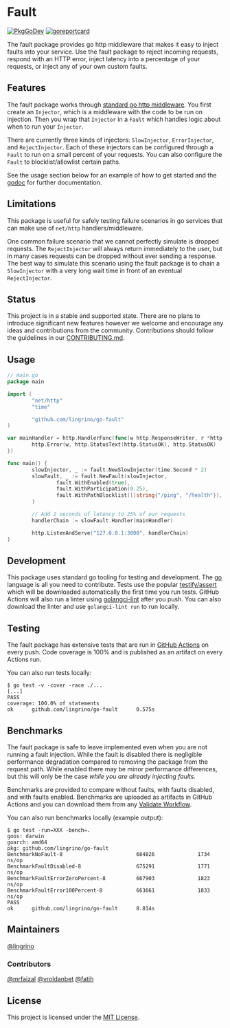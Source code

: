 # Fault

[![PkgGoDev](https://pkg.go.dev/badge/github.com/lingrino/go-fault)](https://pkg.go.dev/github.com/lingrino/go-fault) [![goreportcard](https://goreportcard.com/badge/github.com/lingrino/go-fault)](https://goreportcard.com/report/github.com/lingrino/go-fault)

The fault package provides go http middleware that makes it easy to inject faults into your service. Use the fault package to reject incoming requests, respond with an HTTP error, inject latency into a percentage of your requests, or inject any of your own custom faults.

## Features

The fault package works through [standard go http middleware](https://pkg.go.dev/net/http/?tab=doc#Handler). You first create an `Injector`, which is a middleware with the code to be run on injection. Then you wrap that `Injector` in a `Fault` which handles logic about when to run your `Injector`.

There are currently three kinds of injectors: `SlowInjector`, `ErrorInjector`, and `RejectInjector`. Each of these injectors can be configured through a `Fault` to run on a small percent of your requests. You can also configure the `Fault` to blocklist/allowlist certain paths.

See the usage section below for an example of how to get started and the [godoc](https://pkg.go.dev/github.com/lingrino/go-fault?tab=doc) for further documentation.

## Limitations

This package is useful for safely testing failure scenarios in go services that can make use of `net/http` handlers/middleware.

One common failure scenario that we cannot perfectly simulate is dropped requests. The `RejectInjector` will always return immediately to the user, but in many cases requests can be dropped without ever sending a response. The best way to simulate this scenario using the fault package is to chain a `SlowInjector` with a very long wait time in front of an eventual `RejectInjector`.

## Status

This project is in a stable and supported state. There are no plans to introduce significant new features however we welcome and encourage any ideas and contributions from the community. Contributions should follow the guidelines in our [CONTRIBUTING.md](.github/CONTRIBUTING.md).

## Usage

```go
// main.go
package main

import (
        "net/http"
        "time"

        "github.com/lingrino/go-fault"
)

var mainHandler = http.HandlerFunc(func(w http.ResponseWriter, r *http.Request) {
        http.Error(w, http.StatusText(http.StatusOK), http.StatusOK)
})

func main() {
        slowInjector, _ := fault.NewSlowInjector(time.Second * 2)
        slowFault, _ := fault.NewFault(slowInjector,
                fault.WithEnabled(true),
                fault.WithParticipation(0.25),
                fault.WithPathBlocklist([]string{"/ping", "/health"}),
        )

        // Add 2 seconds of latency to 25% of our requests
        handlerChain := slowFault.Handler(mainHandler)

        http.ListenAndServe("127.0.0.1:3000", handlerChain)
}
```

## Development

This package uses standard go tooling for testing and development. The [go](https://golang.org/dl/) language is all you need to contribute. Tests use the popular [testify/assert](https://github.com/stretchr/testify/) which will be downloaded automatically the first time you run tests. GitHub Actions will also run a linter using [golangci-lint](https://github.com/golangci/golangci-lint) after you push. You can also download the linter and use `golangci-lint run` to run locally.

## Testing

The fault package has extensive tests that are run in [GitHub Actions](https://github.com/lingrino/go-fault/actions?query=workflow%3AValidate) on every push. Code coverage is 100% and is published as an artifact on every Actions run.

You can also run tests locally:

```shell
$ go test -v -cover -race ./...
[...]
PASS
coverage: 100.0% of statements
ok      github.com/lingrino/go-fault      0.575s
```

## Benchmarks

The fault package is safe to leave implemented even when you are not running a fault injection. While the fault is disabled there is negligible performance degradation compared to removing the package from the request path. While enabled there may be minor performance differences, but this will only be the case *while you are already injecting faults.*

Benchmarks are provided to compare without faults, with faults disabled, and with faults enabled. Benchmarks are uploaded as artifacts in GitHub Actions and you can download them from any [Validate Workflow](https://github.com/lingrino/go-fault/actions?query=workflow%3AValidate).

You can also run benchmarks locally (example output):

```shell
$ go test -run=XXX -bench=.
goos: darwin
goarch: amd64
pkg: github.com/lingrino/go-fault
BenchmarkNoFault-8                        684826              1734 ns/op
BenchmarkFaultDisabled-8                  675291              1771 ns/op
BenchmarkFaultErrorZeroPercent-8          667903              1823 ns/op
BenchmarkFaultError100Percent-8           663661              1833 ns/op
PASS
ok      github.com/lingrino/go-fault      8.814s
```

## Maintainers

[@lingrino](https://github.com/lingrino)

### Contributors

[@mrfaizal](https://github.com/mrfaizal)
[@vroldanbet](https://github.com/vroldanbet)
[@fatih](https://github.com/fatih)

## License

This project is licensed under the [MIT License](LICENSE.md).
